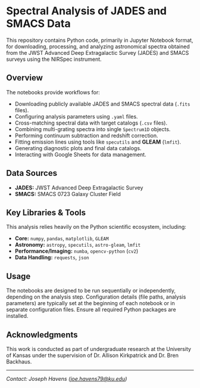 # Spectral Analysis of JADES and SMACS Data

This repository contains Python code, primarily in Jupyter Notebook format, for downloading, processing, and analyzing astronomical spectra obtained from the JWST Advanced Deep Extragalactic Survey (JADES) and SMACS surveys using the NIRSpec instrument.

## Overview

The notebooks provide workflows for:

* Downloading publicly available JADES and SMACS spectral data (`.fits` files).
* Configuring analysis parameters using `.yaml` files.
* Cross-matching spectral data with target catalogs (`.csv` files).
* Combining multi-grating spectra into single `Spectrum1D` objects.
* Performing continuum subtraction and redshift correction.
* Fitting emission lines using tools like `specutils` and **GLEAM** (`lmfit`).
* Generating diagnostic plots and final data catalogs.
* Interacting with Google Sheets for data management.

## Data Sources

* **JADES:** JWST Advanced Deep Extragalactic Survey
* **SMACS:** SMACS 0723 Galaxy Cluster Field

## Key Libraries & Tools

This analysis relies heavily on the Python scientific ecosystem, including:

* **Core:** `numpy`, `pandas`, `matplotlib`, `GLEAM`
* **Astronomy:** `astropy`, `specutils`, `astro-gleam`, `lmfit`
* **Performance/Imaging:** `numba`, `opencv-python` (`cv2`)
* **Data Handling:** `requests`, `json`

## Usage

The notebooks are designed to be run sequentially or independently, depending on the analysis step. Configuration details (file paths, analysis parameters) are typically set at the beginning of each notebook or in separate configuration files. Ensure all required Python packages are installed.

## Acknowledgments

This work is conducted as part of undergraduate research at the University of Kansas under the supervision of Dr. Allison Kirkpatrick and Dr. Bren Backhaus.

---

*Contact: Joseph Havens (joe.havens79@ku.edu)*
